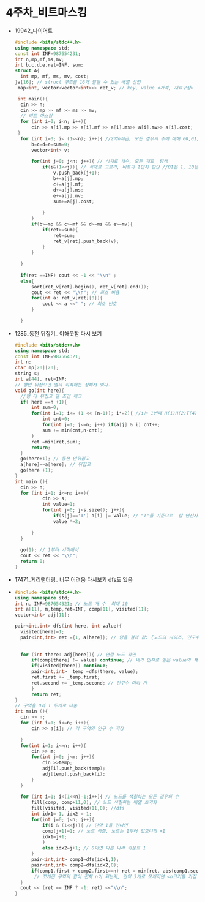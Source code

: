 # 4주차_비트마스킹

- 19942_다이어트

  ```cpp
  #include <bits/stdc++.h>
  using namespace std;
  const int INF=987654231;
  int n,mp,mf,ms,mv;
  int b,c,d,e,ret=INF, sum; 
  struct A{ 
  	int mp, mf, ms, mv, cost;
  }a[16]; // struct 구조를 16개 담을 수 있는 배열 선언 
   map<int, vector<vector<int>>> ret_v; // key, value <가격, 재료구성>  
  
   int main(){
   	cin >> n;
   	cin >> mp >> mf >> ms >> mv;
   	// 비트 마스킹 
   	for (int i=0; i<n; i++){
   		cin >> a[i].mp >> a[i].mf >> a[i].ms>> a[i].mv>> a[i].cost;
   }
   	for (int i=0; i< (1<<n); i++){ //2의n제곱, 모든 경우의 수에 대해 00,01,10,11 ...
  		b=c=d=e=sum=0; 
  		vector<int> v;
  		
  		for(int j=0; j<n; j++){ // 식재료 개수, 모든 재료  탐색  
  			if(i&(1<<j)){ // 식재료 고르기, 비트가 1인지 판단 //01은 1, 10은 2. 11은 {1,2} 
  				v.push_back(j+1);
  				b+=a[j].mp; 
  				c+=a[j].mf;
  				d+=a[j].ms;
  				e+=a[j].mv;
  				sum+=a[j].cost;
  				
  			}
  		}
  		if(b>=mp && c>=mf && d>=ms && e>=mv){
  			if(ret>=sum){
  				ret=sum;
  				ret_v[ret].push_back(v);
  			}
  		}
   		 	
  	}
  	
  	if(ret ==INF) cout << -1 << "\\n" ;
  	else{
  		sort(ret_v[ret].begin(), ret_v[ret].end());
  		cout << ret << "\\n"; // 최소 비용 
  		for(int a: ret_v[ret][0]){
  			cout << a <<" "; // 최소 번호  
  		}
  		
  	}
  ```

- 1285_동전 뒤집기_ 이해못함 다시 보기

  ```cpp
  #include <bits/stdc++.h>
  using namespace std;
  const int INF=987564321;
  int n;
  char mp[20][20];
  string s;
  int a[44], ret=INF;
  // 행만 뒤집으면 열의 최적해는 정해져 있다. 
  void go(int here){
  	//행 다 뒤집고 열 조건 체크  
  	if( here ==n +1){
  		int sum=0;
  		for(int i=1; i<= (1 << (n-1)); i*=2){ //i는 1번째 H(1)H(2)T(4) 
  			int cnt=0;
  			for(int j=1; j<=n; j++) if(a[j] & i) cnt++;
  			sum += min(cnt,n-cnt); 
  		} 
  		ret =min(ret,sum);
  		return;
  	} 
  	go(here+1); // 동전 안뒤집고 
  	a[here]=~a[here]; // 뒤집고 
  	go(here +1); 
  }
  int main (){
  	cin >> n;
  	for (int i=1; i<=n; i++){
  			cin >> s;
  			int value=1;
  			for(int j=0; j<s.size(); j++){
  				if(s[j]=='T') a[i] |= value; // "T"를 기준으로  함 연산자로 비트 마스킹 , 배열 자체를 하나의 숫자로 변환  
  				value *=2;
  			
  		}
  	}
  	
  	go(1); // 1부터 시작해서  
  	cout << ret << "\\n";
  	return 0;
  }
  ```

- 17471_게리맨더링_ 너무 어려움 다시보기 dfs도 있음

- ```c++
  #include <bits/stdc++.h>
  using namespace std;
  int n, INF=987654321; // 노드 개 수  최대 10 
  int a[11], m,temp,ret=INF, comp[11], visited[11];
  vector<int> adj[11];
  
  pair<int,int> dfs(int here, int value){
  	visited[here]=1;
  	pair<int,int> ret ={1, a[here]}; // 담을 결과 값: {노드의 사이즈, 인구수의 총합} 
  	
  	
  	for (int there: adj[here]){ // 연결 노드 확인  
  		if(comp[there] != value) continue; // 내가 인자로 받은 value와 색이 달라! 
  		if(visited[there]) continue;
  		pair<int,int> _temp =dfs(there, value);
  		ret.first += _temp.first;
  		ret.second += _temp.second; // 인구수 더하 기  
  		}
  		return ret;	
  } 
  // 구역을 0과 1 두개로 나눔  
  int main (){
  	cin >> n;
  	for (int i=1; i<=n; i++){
  		cin >> a[i]; // 각 구역의 인구 수 저장 
  		
  	}
  	for(int i=1; i<=n; i++){
  		cin >> m;
  		for(int j=0; j<m; j++){
  			cin >>temp;
  			adj[i].push_back(temp);
  			adj[temp].push_back(i);
  		}
  	} 
  	
  	for (int i=1; i<(1<<n)-1;i++){ // 노드를 색칠하는 모든 경우의 수  
  		fill(comp, comp+11,0); // 노드 색칠하는 배열 초기화  
  		fill(visited, visited+11,0); //dfs 
  		int idx1=-1, idx2 =-1;
  		for(int j=0; j<n; j++){
  			if(i & (1<<j)){ // 만약 1을 만나면  
  			comp[j+1]=1; // 노드 색칠, 노드는 1부터 있으니까 +1  
  			idx1=j+1; 
  			}
  			else idx2=j+1; // 0이면 다른 나라 카운트 1 
  		} 
  		pair<int,int> comp1=dfs(idx1,1);
  		pair<int,int> comp2=dfs(idx2,0);
  		if(comp1.first + comp2.first==n) ret = min(ret, abs(comp1.second-comp2.second));
  		 // 쪼개진 구역의 합이 전체 n이 되는지, 만약 3개로 쪼개지면 <n크기를 가짐 
  	}
  	cout << (ret == INF ? -1: ret) <<"\\n";
  }
  ```
